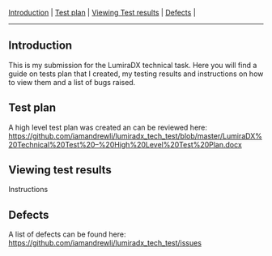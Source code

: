 [Introduction](#introduction) | [Test plan](#test-plan) | [Viewing Test results](#viewing-test-results) | [Defects](#defects) | 

---

Introduction
-----
This is my submission for the LumiraDX technical task.  Here you will find a guide on tests plan that I created, my testing results and instructions on how to view them and a list of bugs raised.


Test plan
-----
A high level test plan was created an can be reviewed here:
https://github.com/iamandrewli/lumiradx_tech_test/blob/master/LumiraDX%20Technical%20Test%20–%20High%20Level%20Test%20Plan.docx


Viewing test results
-----
Instructions


Defects
-----

A list of defects can be found here:
https://github.com/iamandrewli/lumiradx_tech_test/issues



